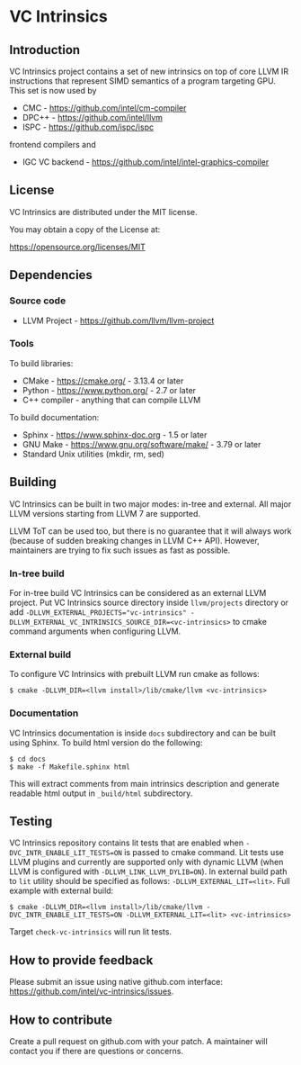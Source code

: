 # VC Intrinsics

## Introduction

VC Intrinsics project contains a set of new intrinsics on top of core
LLVM IR instructions that represent SIMD semantics of a program
targeting GPU. This set is now used by

* CMC - https://github.com/intel/cm-compiler
* DPC++ - https://github.com/intel/llvm
* ISPC - https://github.com/ispc/ispc

frontend compilers and

* IGC VC backend - https://github.com/intel/intel-graphics-compiler

## License

VC Intrinsics are distributed under the MIT license.

You may obtain a copy of the License at:

https://opensource.org/licenses/MIT

## Dependencies

### Source code

* LLVM Project - https://github.com/llvm/llvm-project

### Tools

To build libraries:

* CMake - https://cmake.org/ - 3.13.4 or later
* Python - https://www.python.org/ - 2.7 or later
* C++ compiler - anything that can compile LLVM

To build documentation:

* Sphinx - https://www.sphinx-doc.org - 1.5 or later
* GNU Make - https://www.gnu.org/software/make/ - 3.79 or later
* Standard Unix utilities (mkdir, rm, sed)

## Building

VC Intrinsics can be built in two major modes: in-tree and
external. All major LLVM versions starting from LLVM 7 are supported.

LLVM ToT can be used too, but there is no guarantee that it will
always work (because of sudden breaking changes in LLVM C++
API). However, maintainers are trying to fix such issues as fast as
possible.

### In-tree build

For in-tree build VC Intrinsics can be considered as an external LLVM
project. Put VC Intrinsics source directory inside `llvm/projects`
directory or add `-DLLVM_EXTERNAL_PROJECTS="vc-intrinsics"
-DLLVM_EXTERNAL_VC_INTRINSICS_SOURCE_DIR=<vc-intrinsics>` to cmake
command arguments when configuring LLVM.

### External build

To configure VC Intrinsics with prebuilt LLVM run cmake as follows:

```shell
$ cmake -DLLVM_DIR=<llvm install>/lib/cmake/llvm <vc-intrinsics>
```

### Documentation

VC Intrinsics documentation is inside `docs` subdirectory and can be
built using Sphinx. To build html version do the following:

```shell
$ cd docs
$ make -f Makefile.sphinx html
```

This will extract comments from main intrinsics description and
generate readable html output in `_build/html` subdirectory.

## Testing

VC Intrinsics repository contains lit tests that are enabled when
`-DVC_INTR_ENABLE_LIT_TESTS=ON` is passed to cmake command. Lit tests
use LLVM plugins and currently are supported only with dynamic LLVM
(when LLVM is configured with `-DLLVM_LINK_LLVM_DYLIB=ON`). In
external build path to `lit` utility should be specified as follows:
`-DLLVM_EXTERNAL_LIT=<lit>`. Full example with external build:

```shell
$ cmake -DLLVM_DIR=<llvm install>/lib/cmake/llvm -DVC_INTR_ENABLE_LIT_TESTS=ON -DLLVM_EXTERNAL_LIT=<lit> <vc-intrinsics>
```

Target `check-vc-intrinsics` will run lit tests.

## How to provide feedback

Please submit an issue using native github.com interface:
https://github.com/intel/vc-intrinsics/issues.

## How to contribute

Create a pull request on github.com with your patch. A maintainer
will contact you if there are questions or concerns.

